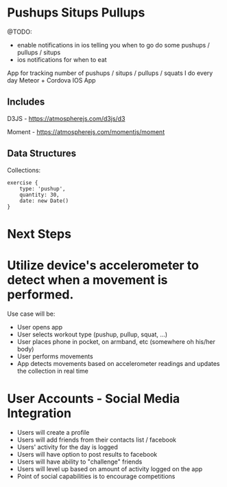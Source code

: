 Pushups Situps Pullups
========

@TODO:

* enable notifications in ios telling you when to go do some pushups / pullups / situps
* ios notifications for when to eat

App for tracking number of pushups / situps / pullups / squats I do every day Meteor + Cordova IOS App

Includes
----
D3JS - https://atmospherejs.com/d3js/d3

Moment - https://atmospherejs.com/momentjs/moment

Data Structures
----
Collections:
```
exercise {
	type: 'pushup',
	quantity: 30,
	date: new Date()
}
```

Next Steps
=======

# Utilize device's accelerometer to detect when a movement is performed.
Use case will be:

* User opens app
* User selects workout type (pushup, pullup, squat, ...)
* User places phone in pocket, on armband, etc (somewhere oh his/her body)
* User performs movements
* App detects movements based on accelerometer readings and updates the collection in real time

# User Accounts - Social Media Integration

* Users will create a profile
* Users will add friends from their contacts list / facebook
* Users' activity for the day is logged
* Users will have option to post results to facebook
* Users will have ability to "challenge" friends
* Users will level up based on amount of activity logged on the app
* Point of social capabilities is to encourage competitions


